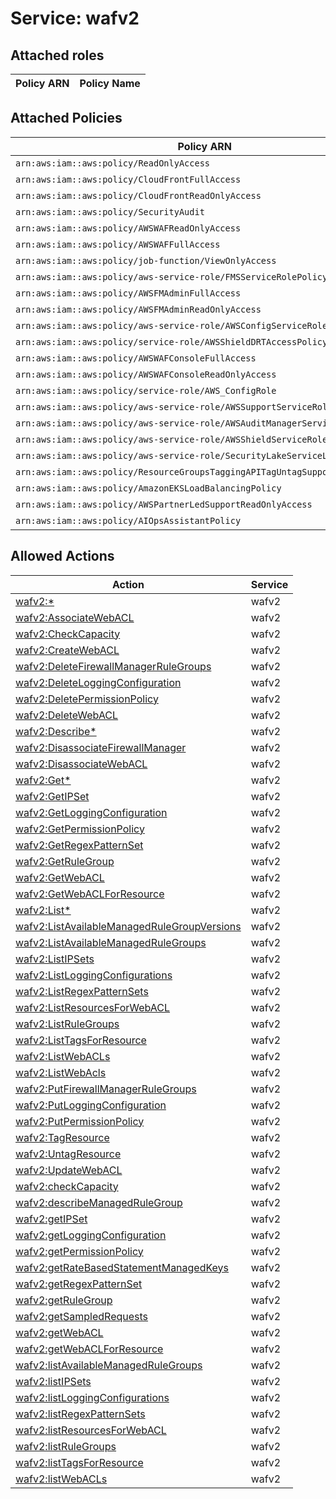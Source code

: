# Service: wafv2

## Attached roles

| Policy ARN | Policy Name |
|------------|-------------|
## Attached Policies

| Policy ARN | Policy Name |
|------------|-------------|
| `arn:aws:iam::aws:policy/ReadOnlyAccess` | [ReadOnlyAccess](../policies.md#readonlyaccess) |
| `arn:aws:iam::aws:policy/CloudFrontFullAccess` | [CloudFrontFullAccess](../policies.md#cloudfrontfullaccess) |
| `arn:aws:iam::aws:policy/CloudFrontReadOnlyAccess` | [CloudFrontReadOnlyAccess](../policies.md#cloudfrontreadonlyaccess) |
| `arn:aws:iam::aws:policy/SecurityAudit` | [SecurityAudit](../policies.md#securityaudit) |
| `arn:aws:iam::aws:policy/AWSWAFReadOnlyAccess` | [AWSWAFReadOnlyAccess](../policies.md#awswafreadonlyaccess) |
| `arn:aws:iam::aws:policy/AWSWAFFullAccess` | [AWSWAFFullAccess](../policies.md#awswaffullaccess) |
| `arn:aws:iam::aws:policy/job-function/ViewOnlyAccess` | [ViewOnlyAccess](../policies.md#viewonlyaccess) |
| `arn:aws:iam::aws:policy/aws-service-role/FMSServiceRolePolicy` | [FMSServiceRolePolicy](../policies.md#fmsservicerolepolicy) |
| `arn:aws:iam::aws:policy/AWSFMAdminFullAccess` | [AWSFMAdminFullAccess](../policies.md#awsfmadminfullaccess) |
| `arn:aws:iam::aws:policy/AWSFMAdminReadOnlyAccess` | [AWSFMAdminReadOnlyAccess](../policies.md#awsfmadminreadonlyaccess) |
| `arn:aws:iam::aws:policy/aws-service-role/AWSConfigServiceRolePolicy` | [AWSConfigServiceRolePolicy](../policies.md#awsconfigservicerolepolicy) |
| `arn:aws:iam::aws:policy/service-role/AWSShieldDRTAccessPolicy` | [AWSShieldDRTAccessPolicy](../policies.md#awsshielddrtaccesspolicy) |
| `arn:aws:iam::aws:policy/AWSWAFConsoleFullAccess` | [AWSWAFConsoleFullAccess](../policies.md#awswafconsolefullaccess) |
| `arn:aws:iam::aws:policy/AWSWAFConsoleReadOnlyAccess` | [AWSWAFConsoleReadOnlyAccess](../policies.md#awswafconsolereadonlyaccess) |
| `arn:aws:iam::aws:policy/service-role/AWS_ConfigRole` | [AWS_ConfigRole](../policies.md#aws_configrole) |
| `arn:aws:iam::aws:policy/aws-service-role/AWSSupportServiceRolePolicy` | [AWSSupportServiceRolePolicy](../policies.md#awssupportservicerolepolicy) |
| `arn:aws:iam::aws:policy/aws-service-role/AWSAuditManagerServiceRolePolicy` | [AWSAuditManagerServiceRolePolicy](../policies.md#awsauditmanagerservicerolepolicy) |
| `arn:aws:iam::aws:policy/aws-service-role/AWSShieldServiceRolePolicy` | [AWSShieldServiceRolePolicy](../policies.md#awsshieldservicerolepolicy) |
| `arn:aws:iam::aws:policy/aws-service-role/SecurityLakeServiceLinkedRole` | [SecurityLakeServiceLinkedRole](../policies.md#securitylakeservicelinkedrole) |
| `arn:aws:iam::aws:policy/ResourceGroupsTaggingAPITagUntagSupportedResources` | [ResourceGroupsTaggingAPITagUntagSupportedResources](../policies.md#resourcegroupstaggingapitaguntagsupportedresources) |
| `arn:aws:iam::aws:policy/AmazonEKSLoadBalancingPolicy` | [AmazonEKSLoadBalancingPolicy](../policies.md#amazoneksloadbalancingpolicy) |
| `arn:aws:iam::aws:policy/AWSPartnerLedSupportReadOnlyAccess` | [AWSPartnerLedSupportReadOnlyAccess](../policies.md#awspartnerledsupportreadonlyaccess) |
| `arn:aws:iam::aws:policy/AIOpsAssistantPolicy` | [AIOpsAssistantPolicy](../policies.md#aiopsassistantpolicy) |

## Allowed Actions

| Action | Service |
|--------|---------|
| [wafv2:*](../actions.md#wafv2:all) | wafv2 |
| [wafv2:AssociateWebACL](../actions.md#wafv2:associatewebacl) | wafv2 |
| [wafv2:CheckCapacity](../actions.md#wafv2:checkcapacity) | wafv2 |
| [wafv2:CreateWebACL](../actions.md#wafv2:createwebacl) | wafv2 |
| [wafv2:DeleteFirewallManagerRuleGroups](../actions.md#wafv2:deletefirewallmanagerrulegroups) | wafv2 |
| [wafv2:DeleteLoggingConfiguration](../actions.md#wafv2:deleteloggingconfiguration) | wafv2 |
| [wafv2:DeletePermissionPolicy](../actions.md#wafv2:deletepermissionpolicy) | wafv2 |
| [wafv2:DeleteWebACL](../actions.md#wafv2:deletewebacl) | wafv2 |
| [wafv2:Describe*](../actions.md#wafv2:describeall) | wafv2 |
| [wafv2:DisassociateFirewallManager](../actions.md#wafv2:disassociatefirewallmanager) | wafv2 |
| [wafv2:DisassociateWebACL](../actions.md#wafv2:disassociatewebacl) | wafv2 |
| [wafv2:Get*](../actions.md#wafv2:getall) | wafv2 |
| [wafv2:GetIPSet](../actions.md#wafv2:getipset) | wafv2 |
| [wafv2:GetLoggingConfiguration](../actions.md#wafv2:getloggingconfiguration) | wafv2 |
| [wafv2:GetPermissionPolicy](../actions.md#wafv2:getpermissionpolicy) | wafv2 |
| [wafv2:GetRegexPatternSet](../actions.md#wafv2:getregexpatternset) | wafv2 |
| [wafv2:GetRuleGroup](../actions.md#wafv2:getrulegroup) | wafv2 |
| [wafv2:GetWebACL](../actions.md#wafv2:getwebacl) | wafv2 |
| [wafv2:GetWebACLForResource](../actions.md#wafv2:getwebaclforresource) | wafv2 |
| [wafv2:List*](../actions.md#wafv2:listall) | wafv2 |
| [wafv2:ListAvailableManagedRuleGroupVersions](../actions.md#wafv2:listavailablemanagedrulegroupversions) | wafv2 |
| [wafv2:ListAvailableManagedRuleGroups](../actions.md#wafv2:listavailablemanagedrulegroups) | wafv2 |
| [wafv2:ListIPSets](../actions.md#wafv2:listipsets) | wafv2 |
| [wafv2:ListLoggingConfigurations](../actions.md#wafv2:listloggingconfigurations) | wafv2 |
| [wafv2:ListRegexPatternSets](../actions.md#wafv2:listregexpatternsets) | wafv2 |
| [wafv2:ListResourcesForWebACL](../actions.md#wafv2:listresourcesforwebacl) | wafv2 |
| [wafv2:ListRuleGroups](../actions.md#wafv2:listrulegroups) | wafv2 |
| [wafv2:ListTagsForResource](../actions.md#wafv2:listtagsforresource) | wafv2 |
| [wafv2:ListWebACLs](../actions.md#wafv2:listwebacls) | wafv2 |
| [wafv2:ListWebAcls](../actions.md#wafv2:listwebacls) | wafv2 |
| [wafv2:PutFirewallManagerRuleGroups](../actions.md#wafv2:putfirewallmanagerrulegroups) | wafv2 |
| [wafv2:PutLoggingConfiguration](../actions.md#wafv2:putloggingconfiguration) | wafv2 |
| [wafv2:PutPermissionPolicy](../actions.md#wafv2:putpermissionpolicy) | wafv2 |
| [wafv2:TagResource](../actions.md#wafv2:tagresource) | wafv2 |
| [wafv2:UntagResource](../actions.md#wafv2:untagresource) | wafv2 |
| [wafv2:UpdateWebACL](../actions.md#wafv2:updatewebacl) | wafv2 |
| [wafv2:checkCapacity](../actions.md#wafv2:checkcapacity) | wafv2 |
| [wafv2:describeManagedRuleGroup](../actions.md#wafv2:describemanagedrulegroup) | wafv2 |
| [wafv2:getIPSet](../actions.md#wafv2:getipset) | wafv2 |
| [wafv2:getLoggingConfiguration](../actions.md#wafv2:getloggingconfiguration) | wafv2 |
| [wafv2:getPermissionPolicy](../actions.md#wafv2:getpermissionpolicy) | wafv2 |
| [wafv2:getRateBasedStatementManagedKeys](../actions.md#wafv2:getratebasedstatementmanagedkeys) | wafv2 |
| [wafv2:getRegexPatternSet](../actions.md#wafv2:getregexpatternset) | wafv2 |
| [wafv2:getRuleGroup](../actions.md#wafv2:getrulegroup) | wafv2 |
| [wafv2:getSampledRequests](../actions.md#wafv2:getsampledrequests) | wafv2 |
| [wafv2:getWebACL](../actions.md#wafv2:getwebacl) | wafv2 |
| [wafv2:getWebACLForResource](../actions.md#wafv2:getwebaclforresource) | wafv2 |
| [wafv2:listAvailableManagedRuleGroups](../actions.md#wafv2:listavailablemanagedrulegroups) | wafv2 |
| [wafv2:listIPSets](../actions.md#wafv2:listipsets) | wafv2 |
| [wafv2:listLoggingConfigurations](../actions.md#wafv2:listloggingconfigurations) | wafv2 |
| [wafv2:listRegexPatternSets](../actions.md#wafv2:listregexpatternsets) | wafv2 |
| [wafv2:listResourcesForWebACL](../actions.md#wafv2:listresourcesforwebacl) | wafv2 |
| [wafv2:listRuleGroups](../actions.md#wafv2:listrulegroups) | wafv2 |
| [wafv2:listTagsForResource](../actions.md#wafv2:listtagsforresource) | wafv2 |
| [wafv2:listWebACLs](../actions.md#wafv2:listwebacls) | wafv2 |